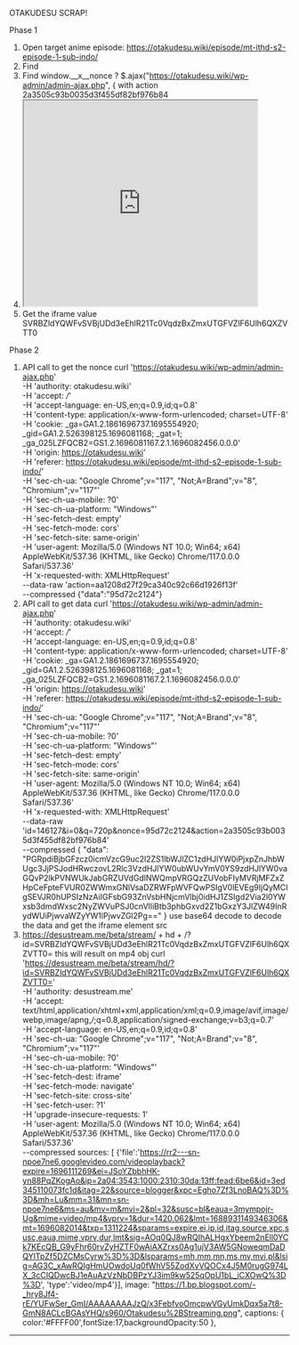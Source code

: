 OTAKUDESU SCRAP!

Phase 1
1. Open target anime episode: https://otakudesu.wiki/episode/mt-ithd-s2-episode-1-sub-indo/
2. Find <link rel='shortlink' href='https://otakudesu.wiki/?p=146127' />
3. Find window.__x__nonce ? $.ajax("https://otakudesu.wiki/wp-admin/admin-ajax.php", { with action 2a3505c93b0035d3f455df82bf976b84
4. <iframe src="https://desustream.me/beta/stream/?id=SVRBZldYQWFvSVBjUDd3eEhlR21Tc0VqdzBxZmxUTGFVZlF6Ulh6QXZVTT0=" WIDTH="420" HEIGHT="370" allowfullscreen="true" webkitallowfullscreen="true" mozallowfullscreen="true"></iframe>
5. Get the iframe value SVRBZldYQWFvSVBjUDd3eEhlR21Tc0VqdzBxZmxUTGFVZlF6Ulh6QXZVTT0

Phase 2
1. API call to get the nonce
curl 'https://otakudesu.wiki/wp-admin/admin-ajax.php' \
  -H 'authority: otakudesu.wiki' \
  -H 'accept: */*' \
  -H 'accept-language: en-US,en;q=0.9,id;q=0.8' \
  -H 'content-type: application/x-www-form-urlencoded; charset=UTF-8' \
  -H 'cookie: _ga=GA1.2.1861696737.1695554920; _gid=GA1.2.526398125.1696081168; _gat=1; _ga_025LZFQCB2=GS1.2.1696081167.2.1.1696082456.0.0.0' \
  -H 'origin: https://otakudesu.wiki' \
  -H 'referer: https://otakudesu.wiki/episode/mt-ithd-s2-episode-1-sub-indo/' \
  -H 'sec-ch-ua: "Google Chrome";v="117", "Not;A=Brand";v="8", "Chromium";v="117"' \
  -H 'sec-ch-ua-mobile: ?0' \
  -H 'sec-ch-ua-platform: "Windows"' \
  -H 'sec-fetch-dest: empty' \
  -H 'sec-fetch-mode: cors' \
  -H 'sec-fetch-site: same-origin' \
  -H 'user-agent: Mozilla/5.0 (Windows NT 10.0; Win64; x64) AppleWebKit/537.36 (KHTML, like Gecko) Chrome/117.0.0.0 Safari/537.36' \
  -H 'x-requested-with: XMLHttpRequest' \
  --data-raw 'action=aa1208d27f29ca340c92c66d1926f13f' \
  --compressed
  {"data":"95d72c2124"}
2. API call to get data
curl 'https://otakudesu.wiki/wp-admin/admin-ajax.php' \
  -H 'authority: otakudesu.wiki' \
  -H 'accept: */*' \
  -H 'accept-language: en-US,en;q=0.9,id;q=0.8' \
  -H 'content-type: application/x-www-form-urlencoded; charset=UTF-8' \
  -H 'cookie: _ga=GA1.2.1861696737.1695554920; _gid=GA1.2.526398125.1696081168; _gat=1; _ga_025LZFQCB2=GS1.2.1696081167.2.1.1696082456.0.0.0' \
  -H 'origin: https://otakudesu.wiki' \
  -H 'referer: https://otakudesu.wiki/episode/mt-ithd-s2-episode-1-sub-indo/' \
  -H 'sec-ch-ua: "Google Chrome";v="117", "Not;A=Brand";v="8", "Chromium";v="117"' \
  -H 'sec-ch-ua-mobile: ?0' \
  -H 'sec-ch-ua-platform: "Windows"' \
  -H 'sec-fetch-dest: empty' \
  -H 'sec-fetch-mode: cors' \
  -H 'sec-fetch-site: same-origin' \
  -H 'user-agent: Mozilla/5.0 (Windows NT 10.0; Win64; x64) AppleWebKit/537.36 (KHTML, like Gecko) Chrome/117.0.0.0 Safari/537.36' \
  -H 'x-requested-with: XMLHttpRequest' \
  --data-raw 'id=146127&i=0&q=720p&nonce=95d72c2124&action=2a3505c93b0035d3f455df82bf976b84' \
  --compressed
  {
    "data": "PGRpdiBjbGFzcz0icmVzcG9uc2l2ZS1lbWJlZC1zdHJlYW0iPjxpZnJhbWUgc3JjPSJodHRwczovL2Rlc3VzdHJlYW0ubWUvYmV0YS9zdHJlYW0vaGQvP2lkPVNWUkJabGRZUVdGdlNWQmpVRGQzZUVobFIyMVRjMFZxZHpCeFpteFVUR0ZWWmxGNlVsaDZRWFpWVFQwPSIgV0lEVEg9IjQyMCIgSEVJR0hUPSIzNzAiIGFsbG93ZnVsbHNjcmVlbj0idHJ1ZSIgd2Via2l0YWxsb3dmdWxsc2NyZWVuPSJ0cnVlIiBtb3phbGxvd2Z1bGxzY3JlZW49InRydWUiPjwvaWZyYW1lPjwvZGl2Pg=="
  }
  use base64 decode to decode the data and get the iframe element src
3. https://desustream.me/beta/stream/ + hd + /?id=SVRBZldYQWFvSVBjUDd3eEhlR21Tc0VqdzBxZmxUTGFVZlF6Ulh6QXZVTT0= this will result on mp4 obj
curl 'https://desustream.me/beta/stream/hd/?id=SVRBZldYQWFvSVBjUDd3eEhlR21Tc0VqdzBxZmxUTGFVZlF6Ulh6QXZVTT0=' \
  -H 'authority: desustream.me' \
  -H 'accept: text/html,application/xhtml+xml,application/xml;q=0.9,image/avif,image/webp,image/apng,*/*;q=0.8,application/signed-exchange;v=b3;q=0.7' \
  -H 'accept-language: en-US,en;q=0.9,id;q=0.8' \
  -H 'sec-ch-ua: "Google Chrome";v="117", "Not;A=Brand";v="8", "Chromium";v="117"' \
  -H 'sec-ch-ua-mobile: ?0' \
  -H 'sec-ch-ua-platform: "Windows"' \
  -H 'sec-fetch-dest: iframe' \
  -H 'sec-fetch-mode: navigate' \
  -H 'sec-fetch-site: cross-site' \
  -H 'sec-fetch-user: ?1' \
  -H 'upgrade-insecure-requests: 1' \
  -H 'user-agent: Mozilla/5.0 (Windows NT 10.0; Win64; x64) AppleWebKit/537.36 (KHTML, like Gecko) Chrome/117.0.0.0 Safari/537.36' \
  --compressed
  sources: [
  {'file':'https://rr2---sn-npoe7ne6.googlevideo.com/videoplayback?expire=1696111269&ei=JSoYZbbhHK-yn88PqZKogAo&ip=2a04:3543:1000:2310:30da:13ff:fead:6be6&id=3ed345110073fc1d&itag=22&source=blogger&xpc=Egho7Zf3LnoBAQ%3D%3D&mh=Lu&mm=31&mn=sn-npoe7ne6&ms=au&mv=m&mvi=2&pl=32&susc=bl&eaua=3mympojr-Ug&mime=video/mp4&vprv=1&dur=1420.062&lmt=1688931149346306&mt=1696082014&txp=1311224&sparams=expire,ei,ip,id,itag,source,xpc,susc,eaua,mime,vprv,dur,lmt&sig=AOq0QJ8wRQIhALHgxYbeem2nEll0YCk7KEcQB_G9yFhr60rvZyHZTF0wAiAXZrxs0Ag1ujV3AW5GNoweqmDaDQYlTpZf5DZCMsCyrw%3D%3D&lsparams=mh,mm,mn,ms,mv,mvi,pl&lsig=AG3C_xAwRQIgHmUOwdoUq0fWhV55ZodXvVQOCx4J5M0rugG974LX_3cCIQDwcBJ1eAuAzVzNbDBPzYJ3im9kw525qOpU1bL_iCXOwQ%3D%3D',
  'type':'video/mp4'}],
  image: "https://1.bp.blogspot.com/-_hry8Jf4-rE/YUFwSer_GmI/AAAAAAAAJzQ/x3FebfvoOmcpwVGyUmkDqx5a7t8-GmN8ACLcBGAsYHQ/s960/Otakudesu%2BStreaming.png",
  captions:
      {
      color:'#FFFF00',fontSize:17,backgroundOpacity:50
  },

<script>
    window.__x__nonce = null,
    $('.mirrorstream a[href^="#"]').on("click", function(a) {
        a.preventDefault();
        const n = a.currentTarget
          , e = JSON.parse(atob(n.dataset.content));
        window.__x__nonce ? $.ajax("https://otakudesu.wiki/wp-admin/admin-ajax.php", {
            method: "POST",
            processData: !0,
            cache: !0,
            data: {
                ...e,
                nonce: window.__x__nonce,
                action: "2a3505c93b0035d3f455df82bf976b84"
                2a3505c93b0035d3f455df82bf976b84
         }
        }).done(({data: a})=>{
            document.getElementById("pembed").innerHTML = atob(a)
        }
        ).fail(function() {}) : $.ajax("https://otakudesu.wiki/wp-admin/admin-ajax.php", {
            method: "POST",
            processData: !0,
            cache: !0,
            data: {
                action: "aa1208d27f29ca340c92c66d1926f13f"
            }
        }).done(({data: a})=>{
            window.__x__nonce = a,
            $.ajax("https://otakudesu.wiki/wp-admin/admin-ajax.php", {
                method: "POST",
                processData: !0,
                cache: !0,
                data: {
                    ...e,
                    nonce: a,
                    action: "2a3505c93b0035d3f455df82bf976b84"
                }
            }).done(({data: a})=>{
                document.getElementById("pembed").innerHTML = atob(a)
            }
            ).fail(function() {})
        }
        ).fail(function() {})
    });
</script>

---

